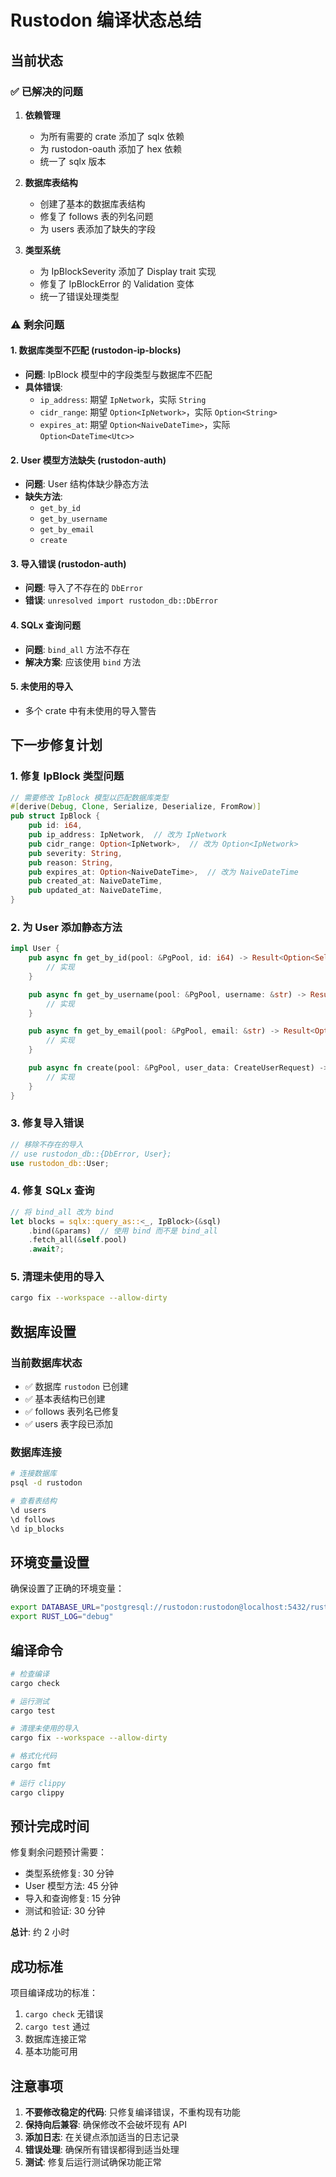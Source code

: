 # Rustodon 编译状态总结

## 当前状态

### ✅ 已解决的问题

1. **依赖管理**
   - 为所有需要的 crate 添加了 sqlx 依赖
   - 为 rustodon-oauth 添加了 hex 依赖
   - 统一了 sqlx 版本

2. **数据库表结构**
   - 创建了基本的数据库表结构
   - 修复了 follows 表的列名问题
   - 为 users 表添加了缺失的字段

3. **类型系统**
   - 为 IpBlockSeverity 添加了 Display trait 实现
   - 修复了 IpBlockError 的 Validation 变体
   - 统一了错误处理类型

### ⚠️ 剩余问题

#### 1. 数据库类型不匹配 (rustodon-ip-blocks)
- **问题**: IpBlock 模型中的字段类型与数据库不匹配
- **具体错误**:
  - `ip_address`: 期望 `IpNetwork`，实际 `String`
  - `cidr_range`: 期望 `Option<IpNetwork>`，实际 `Option<String>`
  - `expires_at`: 期望 `Option<NaiveDateTime>`，实际 `Option<DateTime<Utc>>`

#### 2. User 模型方法缺失 (rustodon-auth)
- **问题**: User 结构体缺少静态方法
- **缺失方法**:
  - `get_by_id`
  - `get_by_username`
  - `get_by_email`
  - `create`

#### 3. 导入错误 (rustodon-auth)
- **问题**: 导入了不存在的 `DbError`
- **错误**: `unresolved import rustodon_db::DbError`

#### 4. SQLx 查询问题
- **问题**: `bind_all` 方法不存在
- **解决方案**: 应该使用 `bind` 方法

#### 5. 未使用的导入
- 多个 crate 中有未使用的导入警告

## 下一步修复计划

### 1. 修复 IpBlock 类型问题
```rust
// 需要修改 IpBlock 模型以匹配数据库类型
#[derive(Debug, Clone, Serialize, Deserialize, FromRow)]
pub struct IpBlock {
    pub id: i64,
    pub ip_address: IpNetwork,  // 改为 IpNetwork
    pub cidr_range: Option<IpNetwork>,  // 改为 Option<IpNetwork>
    pub severity: String,
    pub reason: String,
    pub expires_at: Option<NaiveDateTime>,  // 改为 NaiveDateTime
    pub created_at: NaiveDateTime,
    pub updated_at: NaiveDateTime,
}
```

### 2. 为 User 添加静态方法
```rust
impl User {
    pub async fn get_by_id(pool: &PgPool, id: i64) -> Result<Option<Self>, DatabaseError> {
        // 实现
    }

    pub async fn get_by_username(pool: &PgPool, username: &str) -> Result<Option<Self>, DatabaseError> {
        // 实现
    }

    pub async fn get_by_email(pool: &PgPool, email: &str) -> Result<Option<Self>, DatabaseError> {
        // 实现
    }

    pub async fn create(pool: &PgPool, user_data: CreateUserRequest) -> Result<Self, DatabaseError> {
        // 实现
    }
}
```

### 3. 修复导入错误
```rust
// 移除不存在的导入
// use rustodon_db::{DbError, User};
use rustodon_db::User;
```

### 4. 修复 SQLx 查询
```rust
// 将 bind_all 改为 bind
let blocks = sqlx::query_as::<_, IpBlock>(&sql)
    .bind(&params)  // 使用 bind 而不是 bind_all
    .fetch_all(&self.pool)
    .await?;
```

### 5. 清理未使用的导入
```bash
cargo fix --workspace --allow-dirty
```

## 数据库设置

### 当前数据库状态
- ✅ 数据库 `rustodon` 已创建
- ✅ 基本表结构已创建
- ✅ follows 表列名已修复
- ✅ users 表字段已添加

### 数据库连接
```bash
# 连接数据库
psql -d rustodon

# 查看表结构
\d users
\d follows
\d ip_blocks
```

## 环境变量设置

确保设置了正确的环境变量：
```bash
export DATABASE_URL="postgresql://rustodon:rustodon@localhost:5432/rustodon"
export RUST_LOG="debug"
```

## 编译命令

```bash
# 检查编译
cargo check

# 运行测试
cargo test

# 清理未使用的导入
cargo fix --workspace --allow-dirty

# 格式化代码
cargo fmt

# 运行 clippy
cargo clippy
```

## 预计完成时间

修复剩余问题预计需要：
- 类型系统修复: 30 分钟
- User 模型方法: 45 分钟
- 导入和查询修复: 15 分钟
- 测试和验证: 30 分钟

**总计**: 约 2 小时

## 成功标准

项目编译成功的标准：
1. `cargo check` 无错误
2. `cargo test` 通过
3. 数据库连接正常
4. 基本功能可用

## 注意事项

1. **不要修改稳定的代码**: 只修复编译错误，不重构现有功能
2. **保持向后兼容**: 确保修改不会破坏现有 API
3. **添加日志**: 在关键点添加适当的日志记录
4. **错误处理**: 确保所有错误都得到适当处理
5. **测试**: 修复后运行测试确保功能正常
